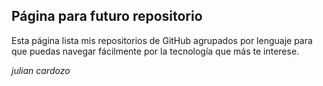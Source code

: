 ## Página para futuro repositorio

Esta página lista mis repositorios de GitHub agrupados por lenguaje para que puedas navegar fácilmente por la tecnología que más te interese.

_julian cardozo_
